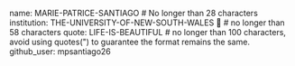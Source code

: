 name: MARIE-PATRICE-SANTIAGO # No longer than 28 characters
institution: THE-UNIVERSITY-OF-NEW-SOUTH-WALES 🚩 # no longer than 58 characters
quote: LIFE-IS-BEAUTIFUL # no longer than 100 characters, avoid using quotes(") to guarantee the format remains the same.
github_user: mpsantiago26
